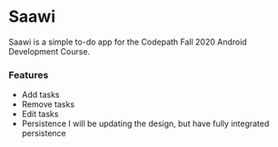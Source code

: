 Saawi
===================

Saawi is a simple to-do app for the Codepath Fall 2020 Android Development Course.

### Features
- Add tasks
- Remove tasks
- Edit tasks
- Persistence
I will be updating the design, but have fully integrated persistence
